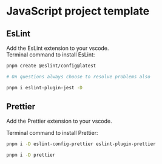 # JavaScript project template

## EsLint

Add the EsLint extension to your vscode.  
Terminal command to install EsLint:

```bash
pnpm create @eslint/config@latest

# On questions always choose to resolve problems also

pnpm i eslint-plugin-jest -D
```

## Prettier

Add the Prettier extension to your vscode.

Terminal command to install Prettier:

```bash
pnpm i -D eslint-config-prettier eslint-plugin-prettier

pnpm i -D prettier
```
